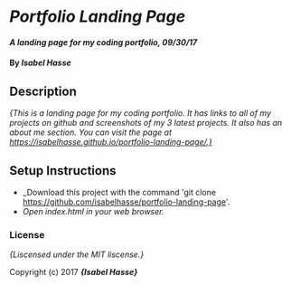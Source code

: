 # _Portfolio Landing Page_

#### _A landing page for my coding portfolio, 09/30/17_

#### By _**Isabel Hasse**_

## Description

_{This is a landing page for my coding portfolio. It has links to all of my projects on github and screenshots of my 3 latest projects. It also has an about me section. You can visit the page at https://isabelhasse.github.io/portfolio-landing-page/.}_

## Setup Instructions

* _Download this project with the command 'git clone https://github.com/isabelhasse/portfolio-landing-page'.
* _Open index.html in your web browser._

### License

*{Liscensed under the MIT liscense.}*

Copyright (c) 2017 **_{Isabel Hasse}_**
